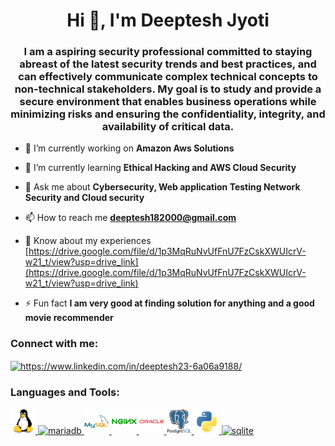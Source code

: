 <h1 align="center">Hi 👋, I'm Deeptesh Jyoti</h1>
<h3 align="center">I am a aspiring security professional committed to staying abreast of the latest security trends and best practices, and can effectively communicate complex technical concepts to non-technical stakeholders. My goal is to study and provide a secure environment that enables business operations while minimizing risks and ensuring the confidentiality, integrity, and availability of critical data.</h3>

- 🔭 I’m currently working on **Amazon Aws Solutions**

- 🌱 I’m currently learning **Ethical Hacking and AWS Cloud Security**

- 💬 Ask me about **Cybersecurity, Web application Testing Network Security and Cloud security**

- 📫 How to reach me **deeptesh182000@gmail.com**

- 📄 Know about my experiences [https://drive.google.com/file/d/1p3MqRuNvUfFnU7FzCskXWUIcrV-w21_t/view?usp=drive_link](https://drive.google.com/file/d/1p3MqRuNvUfFnU7FzCskXWUIcrV-w21_t/view?usp=drive_link)

- ⚡ Fun fact **I am very good at finding solution for anything and a good movie recommender**

<h3 align="left">Connect with me:</h3>
<p align="left">
<a href="https://linkedin.com/in/https://www.linkedin.com/in/deeptesh23-6a06a9188/" target="blank"><img align="center" src="https://raw.githubusercontent.com/rahuldkjain/github-profile-readme-generator/master/src/images/icons/Social/linked-in-alt.svg" alt="https://www.linkedin.com/in/deeptesh23-6a06a9188/" height="30" width="40" /></a>
</p>

<h3 align="left">Languages and Tools:</h3>
<p align="left"> <a href="https://www.linux.org/" target="_blank" rel="noreferrer"> <img src="https://raw.githubusercontent.com/devicons/devicon/master/icons/linux/linux-original.svg" alt="linux" width="40" height="40"/> </a> <a href="https://mariadb.org/" target="_blank" rel="noreferrer"> <img src="https://www.vectorlogo.zone/logos/mariadb/mariadb-icon.svg" alt="mariadb" width="40" height="40"/> </a> <a href="https://www.mysql.com/" target="_blank" rel="noreferrer"> <img src="https://raw.githubusercontent.com/devicons/devicon/master/icons/mysql/mysql-original-wordmark.svg" alt="mysql" width="40" height="40"/> </a> <a href="https://www.nginx.com" target="_blank" rel="noreferrer"> <img src="https://raw.githubusercontent.com/devicons/devicon/master/icons/nginx/nginx-original.svg" alt="nginx" width="40" height="40"/> </a> <a href="https://www.oracle.com/" target="_blank" rel="noreferrer"> <img src="https://raw.githubusercontent.com/devicons/devicon/master/icons/oracle/oracle-original.svg" alt="oracle" width="40" height="40"/> </a> <a href="https://www.postgresql.org" target="_blank" rel="noreferrer"> <img src="https://raw.githubusercontent.com/devicons/devicon/master/icons/postgresql/postgresql-original-wordmark.svg" alt="postgresql" width="40" height="40"/> </a> <a href="https://www.python.org" target="_blank" rel="noreferrer"> <img src="https://raw.githubusercontent.com/devicons/devicon/master/icons/python/python-original.svg" alt="python" width="40" height="40"/> </a> <a href="https://www.sqlite.org/" target="_blank" rel="noreferrer"> <img src="https://www.vectorlogo.zone/logos/sqlite/sqlite-icon.svg" alt="sqlite" width="40" height="40"/> </a> </p>
